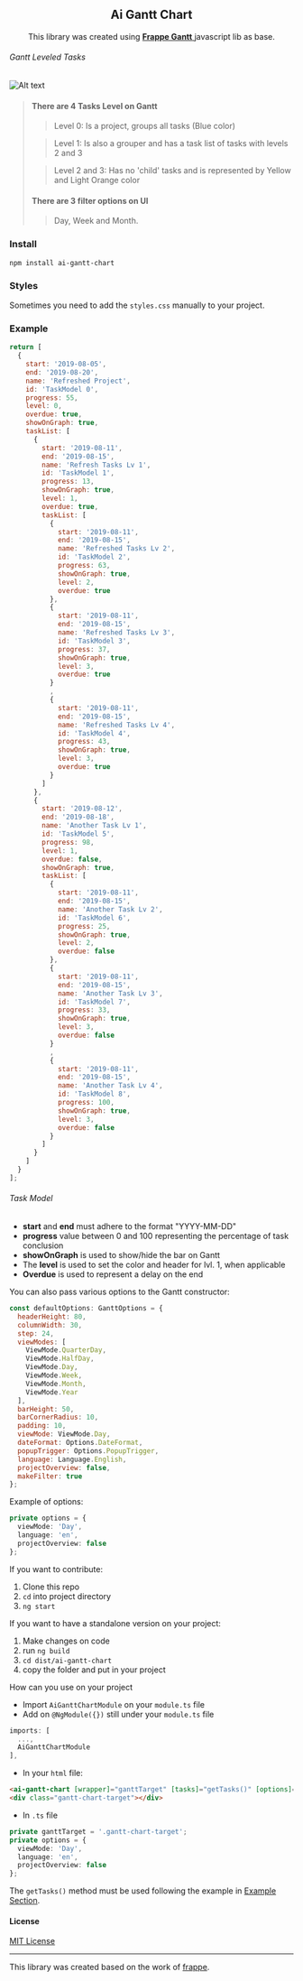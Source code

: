 <div align="center">
    <h2>Ai Gantt Chart</h2>
    <p align="center">
        <p>This library was created using
            <a href="https://frappe.github.io/gantt">
            <b>Frappe Gantt</b>
             </a>javascript lib as base.
         </p>
    </p>
</div>

###### Gantt Leveled Tasks
![Alt text](src/assets/gantt-example.PNG) 

> #### There are 4 Tasks Level on Gantt
>> Level 0: Is a project, groups all tasks (Blue color)
>
>> Level 1: Is also a grouper and has a task list of tasks with levels 2 and 3 
>
>> Level 2 and 3: Has no 'child' tasks and is represented by Yellow and Light Orange color
>
> #### There are 3 filter options on UI
>> Day, Week and Month.


### Install
```
npm install ai-gantt-chart
```

### Styles
Sometimes you need to add the `styles.css` manually to your project.


### Example
```js
return [
  {
    start: '2019-08-05',
    end: '2019-08-20',
    name: 'Refreshed Project',
    id: 'TaskModel 0',
    progress: 55,
    level: 0,
    overdue: true,
    showOnGraph: true,
    taskList: [
      {
        start: '2019-08-11',
        end: '2019-08-15',
        name: 'Refresh Tasks Lv 1',
        id: 'TaskModel 1',
        progress: 13,
        showOnGraph: true,
        level: 1,
        overdue: true,
        taskList: [
          {
            start: '2019-08-11',
            end: '2019-08-15',
            name: 'Refreshed Tasks Lv 2',
            id: 'TaskModel 2',
            progress: 63,
            showOnGraph: true,
            level: 2,
            overdue: true
          },
          {
            start: '2019-08-11',
            end: '2019-08-15',
            name: 'Refreshed Tasks Lv 3',
            id: 'TaskModel 3',
            progress: 37,
            showOnGraph: true,
            level: 3,
            overdue: true
          }
          ,
          {
            start: '2019-08-11',
            end: '2019-08-15',
            name: 'Refreshed Tasks Lv 4',
            id: 'TaskModel 4',
            progress: 43,
            showOnGraph: true,
            level: 3,
            overdue: true
          }
        ]
      },
      {
        start: '2019-08-12',
        end: '2019-08-18',
        name: 'Another Task Lv 1',
        id: 'TaskModel 5',
        progress: 98,
        level: 1,
        overdue: false,
        showOnGraph: true,
        taskList: [
          {
            start: '2019-08-11',
            end: '2019-08-15',
            name: 'Another Task Lv 2',
            id: 'TaskModel 6',
            progress: 25,
            showOnGraph: true,
            level: 2,
            overdue: false
          },
          {
            start: '2019-08-11',
            end: '2019-08-15',
            name: 'Another Task Lv 3',
            id: 'TaskModel 7',
            progress: 33,
            showOnGraph: true,
            level: 3,
            overdue: false
          }
          ,
          {
            start: '2019-08-11',
            end: '2019-08-15',
            name: 'Another Task Lv 4',
            id: 'TaskModel 8',
            progress: 100,
            showOnGraph: true,
            level: 3,
            overdue: false
          }
        ]
      }
    ]
  }
];
```

###### Task Model
* **start** and **end** must adhere to the format "YYYY-MM-DD"
* **progress** value between 0 and 100 representing the percentage of task conclusion
* **showOnGraph** is used to show/hide the bar on Gantt
* The **level** is used to set the color and header for lvl. 1, when applicable
* **Overdue** is used to represent a delay on the end


You can also pass various options to the Gantt constructor:
```js
const defaultOptions: GanttOptions = {
  headerHeight: 80,
  columnWidth: 30,
  step: 24,
  viewModes: [
    ViewMode.QuarterDay,
    ViewMode.HalfDay,
    ViewMode.Day,
    ViewMode.Week,
    ViewMode.Month,
    ViewMode.Year
  ],
  barHeight: 50,
  barCornerRadius: 10,
  padding: 10,
  viewMode: ViewMode.Day,
  dateFormat: Options.DateFormat,
  popupTrigger: Options.PopupTrigger,
  language: Language.English,
  projectOverview: false,
  makeFilter: true
};
```



Example of options:
```typescript
private options = {
  viewMode: 'Day',
  language: 'en',
  projectOverview: false
};
```

If you want to contribute:

1. Clone this repo
2. `cd` into project directory
3. `ng start`

If you want to have a standalone version on your project:
1. Make changes on code
2. run `ng build`
3. `cd dist/ai-gantt-chart`
4. copy the folder and put in your project

How can you use on your project
- Import `AiGanttChartModule` on your `module.ts` file
- Add on `@NgModule({})` still under your `module.ts` file
```typescript
imports: [
  ...,
  AiGanttChartModule
],
```
- In your `html` file:
```html
<ai-gantt-chart [wrapper]="ganttTarget" [tasks]="getTasks()" [options]="options"></ai-gantt-chart>
<div class="gantt-chart-target"></div>
```
- In `.ts` file
```typescript
private ganttTarget = '.gantt-chart-target';
private options = {
  viewMode: 'Day',
  language: 'en',
  projectOverview: false
};
```
The `getTasks()` method must be used following the example in [Example Section](#example).


#### License
[MIT License](LICENSE.md)

------------------
This library was created based on the work of [frappe](https://github.com/frappe).
